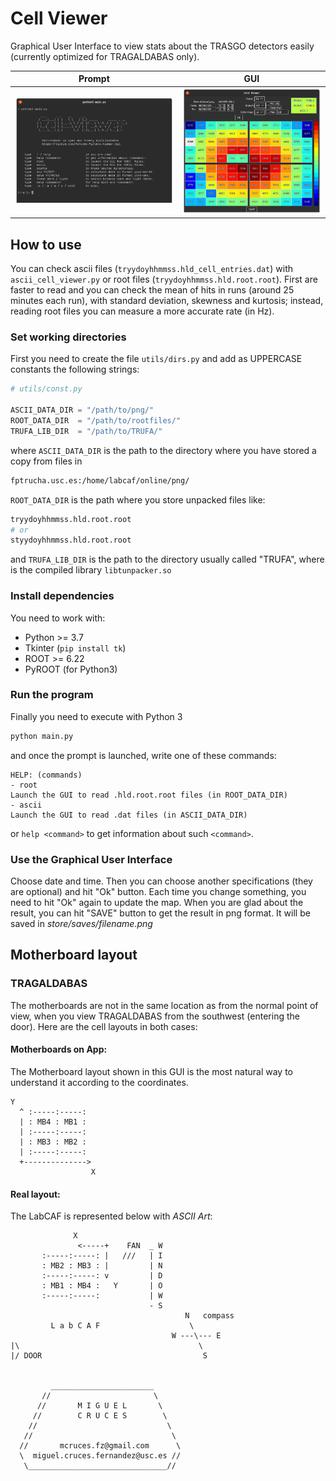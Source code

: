 # Cell Viewer
Graphical User Interface to view stats about the TRASGO detectors easily (currently optimized for TRAGALDABAS only).

Prompt                                   | GUI
:---------------------------------------:|:-----------------------------------:
![Prompt](./store/prompt_screenshot.png) | ![GUI](./store/gui_screenshot.png)

## How to use
You can check ascii files (`tryydoyhhmmss.hld_cell_entries.dat`) with `ascii_cell_viewer.py` or root files (`tryydoyhhmmss.hld.root.root`). First are faster to read and you can check the mean of hits in runs (around 25 minutes each run), with standard deviation, skewness and kurtosis; instead, reading root files you can measure a more accurate rate (in Hz).

### Set working directories
First you need to create the file `utils/dirs.py` and add as UPPERCASE constants the following strings:
```python
# utils/const.py

ASCII_DATA_DIR = "/path/to/png/"
ROOT_DATA_DIR  = "/path/to/rootfiles/"
TRUFA_LIB_DIR  = "/path/to/TRUFA/"
```
where `ASCII_DATA_DIR` is the path to the directory where you have stored a copy from files in
```bash
fptrucha.usc.es:/home/labcaf/online/png/
```
`ROOT_DATA_DIR` is the path where you store unpacked files like:
```bash
tryydoyhhmmss.hld.root.root
# or
styydoyhhmmss.hld.root.root
```
and `TRUFA_LIB_DIR` is the path to the directory usually called "TRUFA", where is the compiled library `libtunpacker.so`

### Install dependencies
You need to work with:
* Python >= 3.7
* Tkinter (`pip install tk`)
* ROOT >= 6.22
* PyROOT (for Python3)

### Run the program

Finally you need to execute with Python 3
```bash
python main.py
```
and once the prompt is launched, write one of these commands:
```
HELP: (commands)
- root
Launch the GUI to read .hld.root.root files (in ROOT_DATA_DIR)
- ascii
Launch the GUI to read .dat files (in ASCII_DATA_DIR)
```
or `help <command>` to get information about such `<command>`.

### Use the Graphical User Interface

Choose date and time. Then you can choose another specifications (they are optional) and hit "Ok" button.
Each time you change something, you need to hit "Ok" again to update the map. 
When you are glad about the result, you can hit "SAVE" button to get the result in png format.
It will be saved in *store/saves/filename.png*


## Motherboard layout

### TRAGALDABAS
The motherboards are not in the same location as from the normal point 
of view, when you view TRAGALDABAS from the southwest (entering the door). 
Here are the cell layouts in both cases:

#### Motherboards on App:
The Motherboard layout shown in this GUI is the most natural way to understand it according to the coordinates.
```
Y
  ^ :-----:-----:
  | : MB4 : MB1 :
  | :-----:-----:
  | : MB3 : MB2 :
  | :-----:-----:
  +-------------->
                  X
```

#### Real layout:
The LabCAF is represented below with *ASCII Art*:
```
              X          
               <-----+    FAN  _ W
       :-----:-----: |   ///   | I
       : MB2 : MB3 : |         | N
       :-----:-----: v         | D
       : MB1 : MB4 :   Y       | O
       :-----:-----:           | W
                               - S
                                       N   compass
         L a b C A F                    \
                                    W ---\--- E
|\                                        \
|/ DOOR                                    S


         _______________________
       //                       \
      //       M I G U E L       \
     //        C R U C E S        \
    //                             \
   //                               \
  //       mcruces.fz@gmail.com      \
  \  miguel.cruces.fernandez@usc.es //
   \_______________________________//
```
